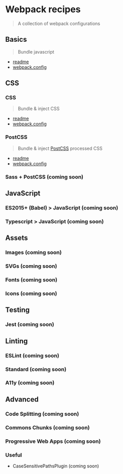 # Webpack recipes
> A collection of webpack configurations

## Basics
> Bundle javascript
* [readme](basic/#readme)
* [webpack.config](basic/webpack.config.babel.js)

## CSS

### CSS
> Bundle & inject CSS

* [readme](css/css/#readme)
* [webpack.config](css/css/webpack.config.babel.js)

### PostCSS
> Bundle & inject [PostCSS](http://postcss.org/) processed CSS

* [readme](css/postcss/#readme)
* [webpack.config](css/css/webpack.config.babel.js)

### Sass + PostCSS (coming soon)

## JavaScript

### ES2015+ (Babel) > JavaScript (coming soon)
### Typescript > JavaScript (coming soon)

## Assets

### Images (coming soon)
### SVGs (coming soon)
### Fonts (coming soon)
### Icons (coming soon)

## Testing

### Jest (coming soon)

## Linting

### ESLint (coming soon)
### Standard (coming soon)
### A11y (coming soon)

## Advanced

### Code Splitting (coming soon)
### Commons Chunks (coming soon)
### Progressive Web Apps (coming soon)
### Useful
* CaseSensitivePathsPlugin (coming soon)
